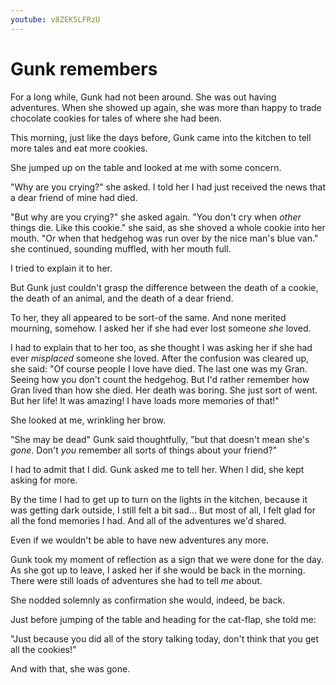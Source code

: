 ```yaml
---
youtube: v8ZEK5LFRzU
---
```


# Gunk remembers

For a long while, Gunk had not been around. She was out having adventures. When she showed up again, she was more than happy to trade chocolate cookies for tales of where she had been.

This morning, just like the days before, Gunk came into the kitchen to tell more tales and eat more cookies.

She jumped up on the table and looked at me with some concern.

"Why are you crying?" she asked. I told her I had just received the news that a dear friend of mine had died.

"But why are you crying?" she asked again. "You don't cry when _other_ things die. Like this cookie." she said, as she shoved a whole cookie into her mouth. "Or when that hedgehog was run over by the nice man's blue van." she continued, sounding muffled, with her mouth full.

I tried to explain it to her.

But Gunk just couldn't grasp the difference between the death of a cookie, the death of an animal, and the death of a dear friend.

To her, they all appeared to be sort-of the same. And none merited mourning, somehow. I asked her if she had ever lost someone _she_ loved.

I had to explain that to her too, as she thought I was asking her if she had ever _misplaced_ someone she loved. After the confusion was cleared up, she said: "Of course people I love have died. The last one was my Gran. Seeing how you don't count the hedgehog. But I'd rather remember how Gran lived than how she died. Her death was boring. She just sort of went. But her life! It was amazing! I have loads more memories of that!"

She looked at me, wrinkling her brow.

"She may be dead" Gunk said thoughtfully, "but that doesn't mean she's _gone_. Don't _you_ remember all sorts of things about your friend?"

I had to admit that I did. Gunk asked me to tell her. When I did, she kept asking for more.

By the time I had to get up to turn on the lights in the kitchen, because it was getting dark outside, I still felt a bit sad... But most of all, I felt glad for all the fond memories I had. And all of the adventures we'd shared.

Even if we wouldn't be able to have new adventures any more.

Gunk took my moment of reflection as a sign that we were done for the day. As she got up to leave, I asked her if she would be back in the morning. There were still loads of adventures she had to tell _me_ about.

She nodded solemnly as confirmation she would, indeed, be back.

Just before jumping of the table and heading for the cat-flap, she told me:

"Just because you did all of the story talking today, don't think that you get all the cookies!"

And with that, she was gone.

